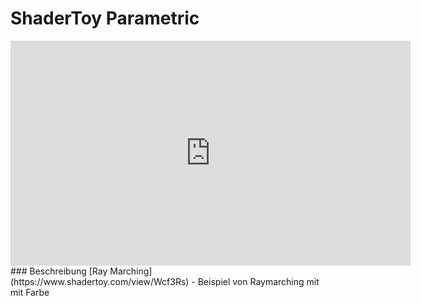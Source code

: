 # ShaderToy Parametric
<iframe width="640" height="360" frameborder="0" src="https://www.shadertoy.com/embed/Wcf3Rs?gui=true&t=10&paused=true&muted=false" allowfullscreen></iframe>
### Beschreibung
[Ray Marching](https://www.shadertoy.com/view/Wcf3Rs) - Beispiel von Raymarching mit mit Farbe